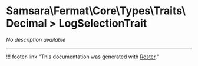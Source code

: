 # Samsara\Fermat\Core\Types\Traits\Decimal > LogSelectionTrait

*No description available*



---
!!! footer-link "This documentation was generated with [Roster](https://jordanrl.github.io/Roster/)."